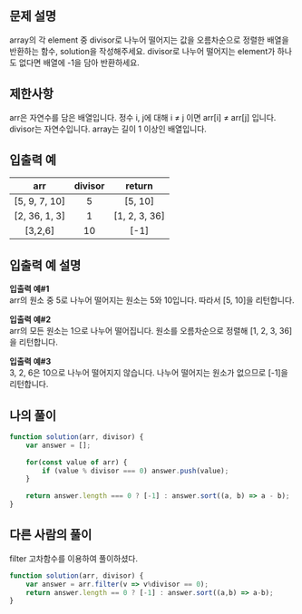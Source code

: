 ## 문제 설명
array의 각 element 중 divisor로 나누어 떨어지는 값을 오름차순으로 정렬한 배열을 반환하는 함수, solution을 작성해주세요.
divisor로 나누어 떨어지는 element가 하나도 없다면 배열에 -1을 담아 반환하세요.

## 제한사항
arr은 자연수를 담은 배열입니다.
정수 i, j에 대해 i ≠ j 이면 arr[i] ≠ arr[j] 입니다.
divisor는 자연수입니다.
array는 길이 1 이상인 배열입니다.

## 입출력 예
|arr|	divisor|	return|
|:-:|:-:|:-:
|[5, 9, 7, 10]|	5|	[5, 10]|
|[2, 36, 1, 3]|	1	|[1, 2, 3, 36]|
|[3,2,6]|	10|	[-1]|

## 입출력 예 설명
**입출력 예#1**  
arr의 원소 중 5로 나누어 떨어지는 원소는 5와 10입니다. 따라서 [5, 10]을 리턴합니다.  

**입출력 예#2**  
arr의 모든 원소는 1으로 나누어 떨어집니다. 원소를 오름차순으로 정렬해 [1, 2, 3, 36]을 리턴합니다.  

**입출력 예#3**  
3, 2, 6은 10으로 나누어 떨어지지 않습니다. 나누어 떨어지는 원소가 없으므로 [-1]을 리턴합니다.  

## 나의 풀이
```javascript
function solution(arr, divisor) {
    var answer = [];
    
    for(const value of arr) {
        if (value % divisor === 0) answer.push(value);
    }
    
    return answer.length === 0 ? [-1] : answer.sort((a, b) => a - b);
}
```

## 다른 사람의 풀이
filter 고차함수를 이용하여 풀이하셨다.
```javascript
function solution(arr, divisor) {
    var answer = arr.filter(v => v%divisor == 0);
    return answer.length == 0 ? [-1] : answer.sort((a,b) => a-b);
}
```
